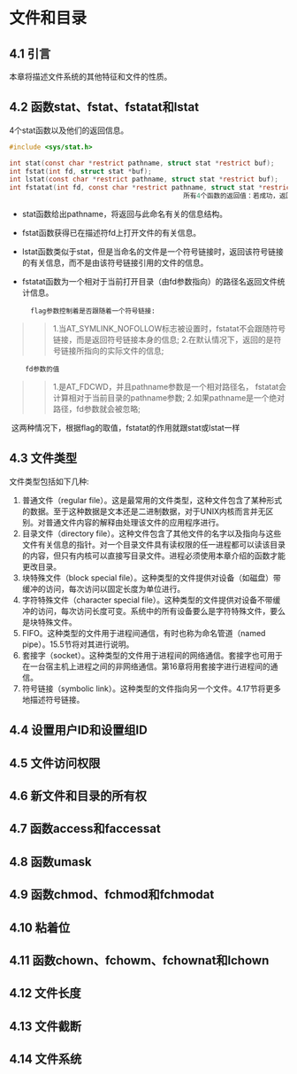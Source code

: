 # 文件和目录

## 4.1 引言

本章将描述文件系统的其他特征和文件的性质。

## 4.2 函数stat、fstat、fstatat和lstat

4个stat函数以及他们的返回信息。

```c
#include <sys/stat.h>

int stat(const char *restrict pathname, struct stat *restrict buf);
int fstat(int fd, struct stat *buf);
int lstat(const char *restrict pathname, struct stat *restrict buf);
int fstatat(int fd, const char *restrict pathname, struct stat *restrict buf, int flag);
											所有4个函数的返回值：若成功，返回0；若出错，返回-1
```

* stat函数给出pathname，将返回与此命名有关的信息结构。

* fstat函数获得已在描述符fd上打开文件的有关信息。

* lstat函数类似于stat，但是当命名的文件是一个符号链接时，返回该符号链接的有关信息，而不是由该符号链接引用的文件的信息。

* fstatat函数为一个相对于当前打开目录（由fd参数指向）的路径名返回文件统计信息。

 		flag参数控制着是否跟随着一个符号链接:

>>1.当AT_SYMLINK_NOFOLLOW标志被设置时，fstatat不会跟随符号链接，而是返回符号链接本身的信息;
>>2.在默认情况下，返回的是符号链接所指向的实际文件的信息;

 		fd参数的值

>>1.是AT_FDCWD，并且pathname参数是一个相对路径名， fstatat会计算相对于当前目录的pathname参数;
>>2.如果pathname是一个绝对路径，fd参数就会被忽略;

​		这两种情况下，根据flag的取值，fstatat的作用就跟stat或lstat一样

## 4.3 文件类型

文件类型包括如下几种:

1. 普通文件（regular file）。这是最常用的文件类型，这种文件包含了某种形式的数据。至于这种数据是文本还是二进制数据，对于UNIX内核而言并无区别。对普通文件内容的解释由处理该文件的应用程序进行。
2. 目录文件（directory file）。这种文件包含了其他文件的名字以及指向与这些文件有关信息的指针。对一个目录文件具有读权限的任一进程都可以读该目录的内容，但只有内核可以直接写目录文件。进程必须使用本章介绍的函数才能更改目录。
3. 块特殊文件（block special file）。这种类型的文件提供对设备（如磁盘）带缓冲的访问，每次访问以固定长度为单位进行。
4. 字符特殊文件（character special file）。这种类型的文件提供对设备不带缓冲的访问，每次访问长度可变。系统中的所有设备要么是字符特殊文件，要么是块特殊文件。
5. FIFO。这种类型的文件用于进程间通信，有时也称为命名管道（named pipe）。15.5节将对其进行说明。
6. 套接字（socket）。这种类型的文件用于进程间的网络通信。套接字也可用于在一台宿主机上进程之间的非网络通信。第16章将用套接字进行进程间的通信。
7. 符号链接（symbolic link）。这种类型的文件指向另一个文件。4.17节将更多地描述符号链接。

## 4.4 设置用户ID和设置组ID



## 4.5 文件访问权限

## 4.6 新文件和目录的所有权

## 4.7 函数access和faccessat

## 4.8 函数umask

## 4.9 函数chmod、fchmod和fchmodat

## 4.10 粘着位

## 4.11 函数chown、fchowm、fchownat和lchown

## 4.12 文件长度

## 4.13 文件截断

## 4.14 文件系统